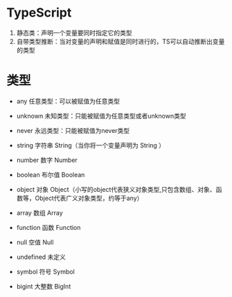 # TypeScript
1. 静态类：声明一个变量要同时指定它的类型
2. 自带类型推断：当对变量的声明和赋值是同时进行的，TS可以自动推断出变量的类型


# 类型
- any 任意类型：可以被赋值为任意类型
- unknown 未知类型：只能被赋值为任意类型或者unknown类型
- never 永远类型：只能被赋值为never类型

- string 字符串   String（当你将一个变量声明为 String ）
- number 数字   Number
- boolean 布尔值   Boolean
- object 对象   Object（小写的object代表狭义对象类型,只包含数组、对象、函数等，Object代表广义对象类型，约等于any）
- array 数组   Array
- function 函数   Function
- null 空值   Null
- undefined 未定义  
- symbol 符号   Symbol
- bigint 大整数   BigInt
